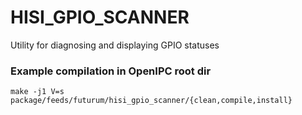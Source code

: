 # HISI_GPIO_SCANNER

Utility for diagnosing and displaying GPIO statuses

### Example compilation in OpenIPC root dir

```make -j1 V=s package/feeds/futurum/hisi_gpio_scanner/{clean,compile,install}```
